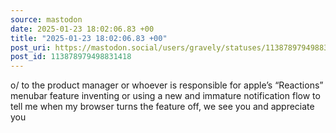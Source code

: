```yaml
---
source: mastodon
date: 2025-01-23 18:02:06.83 +00
title: "2025-01-23 18:02:06.83 +00"
post_uri: https://mastodon.social/users/gravely/statuses/113878979498831418
post_id: 113878979498831418
---
```

o/ to the product manager or whoever is responsible for apple’s “Reactions” menubar feature inventing or using a new and immature notification flow to tell me when my browser turns the feature off, we see you and appreciate you


